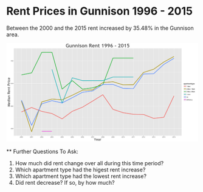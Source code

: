 Rent Prices in Gunnison 1996 - 2015
================

Between the 2000 and the 2015 rent increased by 35.48% in the Gunnison area.

![](../images/gunnison.png)

\*\* Further Questions To Ask:

1.  How much did rent change over all during this time period?
2.  Which apartment type had the higest rent increase?
3.  Which apartment type had the lowest rent increase?
4.  Did rent decrease? If so, by how much?
